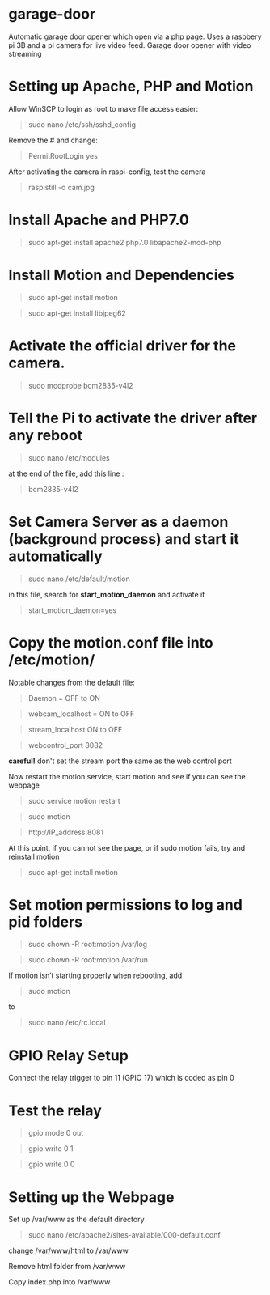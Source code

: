 # garage-door
Automatic garage door opener which open via a php page. Uses a raspbery pi 3B and a pi camera for live video feed.
Garage door opener with video streaming

# Setting up Apache, PHP and Motion

Allow WinSCP to login as root to make file access easier:

>sudo nano /etc/ssh/sshd_config

Remove the # and change:

>PermitRootLogin yes

After activating the camera in raspi-config, test the camera

>raspistill -o cam.jpg

# Install Apache and PHP7.0

>sudo apt-get install apache2 php7.0 libapache2-mod-php

# Install Motion and Dependencies

>sudo apt-get install motion

>sudo apt-get install libjpeg62

# Activate the official driver for the camera.

>sudo modprobe bcm2835-v4l2

# Tell the Pi to activate the driver after any reboot

>sudo nano /etc/modules

at the end of the file, add this line :

>bcm2835-v4l2

# Set Camera Server as a daemon (background process) and start it automatically

>sudo nano /etc/default/motion

in this file, search for **start_motion_daemon** and activate it

>start_motion_daemon=yes

# Copy the motion.conf file into /etc/motion/

Notable changes from the default file:

>Daemon = OFF to ON

>webcam_localhost = ON to OFF

>stream_localhost ON to OFF

>webcontrol_port 8082

**careful!** don't set the stream port the same as the web control port

Now restart the motion service, start motion and see if you can see the webpage

>sudo service motion restart

>sudo motion

>http://IP_address:8081

At this point, if you cannot see the page, or if sudo motion fails, try and reinstall motion

>sudo apt-get install motion

# Set motion permissions to log and pid folders

>sudo chown -R root:motion /var/log

>sudo chown -R root:motion /var/run

If motion isn’t starting properly when rebooting, add

>sudo motion

to

>sudo nano /etc/rc.local

# GPIO Relay Setup

Connect the relay trigger to pin 11 (GPIO 17) which is coded as pin 0

# Test the relay

>gpio mode 0 out

>gpio write 0 1

>gpio write 0 0

# Setting up the Webpage

Set up /var/www as the default directory

>sudo nano /etc/apache2/sites-available/000-default.conf

change /var/www/html to /var/www

Remove html folder from /var/www

Copy index.php into /var/www
 
